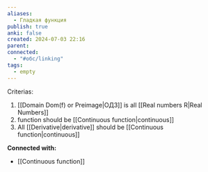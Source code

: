 ```yaml
---
aliases:
  - Гладкая функция
publish: true
anki: false
created: 2024-07-03 22:16
parent: 
connected:
  - "#обс/linking"
tags:
  - empty
---
```


Criterias:
1. [[Domain Dom(f) or Preimage|ОДЗ]] is all [[Real numbers R|Real Numbers]]
2. function should be [[Continuous function|continuous]]
3. All [[Derivative|derivative]] should be [[Continuous function|continuous]]





**Connected with:**
- [[Continuous function]]

